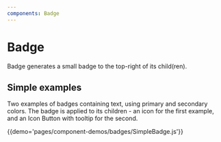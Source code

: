 ```yaml
---
components: Badge
---
```


# Badge

Badge generates a small badge to the top-right of its child(ren).

## Simple examples

Two examples of badges containing text, using primary and secondary colors. The badge is applied to its children - an icon for the first example, and an Icon Button with tooltip for the second.

{{demo='pages/component-demos/badges/SimpleBadge.js'}}

